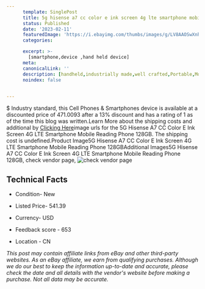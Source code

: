 ```yaml
---
      template: SinglePost
      title: 5g hisense a7 cc color e ink screen 4g lte smartphone mobile reading phone 128gb
      status: Published
      date: '2023-02-11'
      featuredImage: 'https://i.ebayimg.com/thumbs/images/g/LV8AAOSwXnhggErN/s-l225.jpg'
      categories: 

      excerpt: >-
        [smartphone,device ,hand held device]
      meta:
      canonicalLink: ''
      description: [handheld,industrially made,well crafted,Portable,Mobile,Compact,Convenient,Lightweight,Maneuverable,Man-portable,Miniature,Carriable,Hand-held,Light,Holdable,Transportable,Mobile device,Pocket-sized,On-the-go,Wireless,Cordless,Compact size,Convenient size, smartphone,device ,hand held device]
      noindex: false

        
---
```

$
    Industry standard, this Cell Phones & Smartphones device is available at a discounted price of 471.0093 after a 13% discount and has a rating of 1 as of the time this blog was written.Learn More about the shipping costs and additional by [Clicking Here](https://www.ebay.com/itm/174747837218?hash=item28afc86322%3Ag%3ALV8AAOSwXnhggErN&amdata=enc%3AAQAHAAAA4NmZB%2Fp%2BTiI9sf7uXj7Vi4YHFuD3UjusMzAUBzLPwr9rjgVPmHB4UTGrKY6F0f4%2FM3gILfsIxKz5s%2B3R1AA5iPsSy3SwrAyUq8O%2B6WMEH8VCKfIufm%2B%2FUF0DrBlDb4jmKz3XzmDspguMJW7vuclY0n%2BtOoii24jpKiS0G6ZZmpl0BmaoonbNrGdfn02bZNQre5xpqjeFMXihcBE2JIfTvq2tnhNmuYVMAKaYpXRLG37Upi8pf%2FXDfDA1DT79Mu%2Bk%2FbVmJqssrNIDLdmVJ6A4fpTvSLpFYMWmLBNGbIDy9FeY&mkevt=1&mkcid=1&mkrid=711-53200-19255-0&campid=%253CePNCampaignId%253E&customid=%253CreferenceId%253E&toolid=10049)image urls for the 5G Hisense A7 CC Color E Ink Screen 4G LTE Smartphone Mobile Reading Phone 128GB. The shipping cost is undefined.Product Image5G Hisense A7 CC Color E Ink Screen 4G LTE Smartphone Mobile Reading Phone 128GBAdditional Images5G Hisense A7 CC Color E Ink Screen 4G LTE Smartphone Mobile Reading Phone 128GB, check vendor page, ![check vendor page](https://origin-galleryplus.ebayimg.com/ws/web/174747837218_2_0_1/225x225.jpg,https://origin-galleryplus.ebayimg.com/ws/web/174747837218_3_0_1/225x225.jpg,https://origin-galleryplus.ebayimg.com/ws/web/174747837218_4_0_1/225x225.jpg,https://origin-galleryplus.ebayimg.com/ws/web/174747837218_5_0_1/225x225.jpg,https://origin-galleryplus.ebayimg.com/ws/web/174747837218_6_0_1/225x225.jpg,https://origin-galleryplus.ebayimg.com/ws/web/174747837218_7_0_1/225x225.jpg,https://origin-galleryplus.ebayimg.com/ws/web/174747837218_8_0_1/225x225.jpg,https://origin-galleryplus.ebayimg.com/ws/web/174747837218_9_0_1/225x225.jpg,https://origin-galleryplus.ebayimg.com/ws/web/174747837218_10_0_1/225x225.jpg,https://origin-galleryplus.ebayimg.com/ws/web/174747837218_11_0_1/225x225.jpg,https://origin-galleryplus.ebayimg.com/ws/web/174747837218_12_0_1/225x225.jpg)
    
    

 ## Technical Facts 



     
      

 - Condition- New 


      

 - Listed Price- 541.39 


      

 - Currency- USD 


      

 - Feedback score - 653 


      

 - Location - CN 


      
      

 *_This post may contain affiliate links from eBay and other third-party websites. As an eBay affiliate, we earn from qualifying purchases. Although we do our best to keep the information up-to-date and accurate, please check the date and all details with the vendor's website before making a purchase. Not all data may be accurate._*



    
    
    
    
    